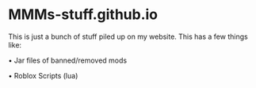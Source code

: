 # MMMs-stuff.github.io

This is just a bunch of stuff piled up on my website.
This has a few things like:


• Jar files of banned/removed mods

• Roblox Scripts (lua)
